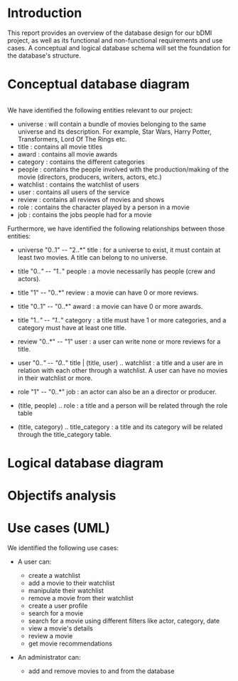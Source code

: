 # Introduction

This report provides an overview of the database design for our bDMI project, as well as its functional and non-functional requirements and use cases. A conceptual and logical database schema will set the foundation for the database's structure.

# Conceptual database diagram

<image conceptual diagram png>

We have identified the following entities relevant to our project:

* universe : will contain a bundle of movies belonging to the same universe and its description. For example, Star Wars, Harry Potter, Transformers, Lord Of The Rings etc.  
* title : contains all movie titles
* award : contains all movie awards
* category : contains the different categories
* people : contains the people involved with the production/making of the movie (directors, producers, writers, actors, etc.)
* watchlist : contains the watchlist of users
* user : contains all users of the service 
* review : contains all reviews of movies and shows
* role : contains the character played by a person in a movie
* job : contains the jobs people had for a movie

Furthermore, we have identified the following relationships between those entities:

* universe "0..1" -- "2..*" title : for a universe to exist, it must contain at least two movies. A title can belong to no universe.
* title "0..*" -- "1..*" people : a movie necessarily has people (crew and actors).
* title "1" -- "0..*" review : a movie can have 0 or more reviews.
* title "0..1" -- "0..*" award : a movie can have 0 or more awards.
* title "1..*" -- "1..*" category : a title must have 1 or more categories, and a category must have at least one title.
* review "0..*" -- "1" user : a user can write none or more reviews for a title.
* user "0..*" -- "0..*" title | (title, user) .. watchlist : a title and a user are in relation with each other through a watchlist. A user can have no movies in their watchlist or more.
* role "1" -- "0..*" job : an actor can also be an a director or producer.

* (title, people) .. role : a title and a person will be related through the role table
* (title, category) .. title_category : a title and its category will be related through the title_category table.

# Logical database diagram

<insert logical diagram png>

# Objectifs analysis



# Use cases (UML)

<insert usecase png>

We identified the following use cases:
* A user can:
    * create a watchlist
    * add a movie to their watchlist
    * manipulate their watchlist
    * remove a movie from their watchlist
    * create a user profile
    * search for a movie
    * search for a movie using different filters like actor, category, date
    * view a movie's details
    * review a movie
    * get movie recommendations

* An administrator can:
    * add and remove movies to and from the database

